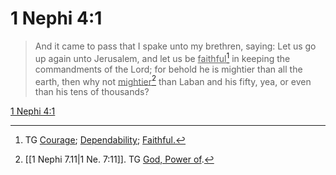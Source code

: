 # 1 Nephi 4:1

> And it came to pass that I spake unto my brethren, saying: Let us go up again unto Jerusalem, and let us be <u>faithful</u>[^a] in keeping the commandments of the Lord; for behold he is mightier than all the earth, then why not <u>mightier</u>[^b] than Laban and his fifty, yea, or even than his tens of thousands?

[1 Nephi 4:1](https://www.churchofjesuschrist.org/study/scriptures/bofm/1-ne/4?lang=eng&id=p1#p1)


[^a]: TG [Courage](https://www.churchofjesuschrist.org/study/scriptures/tg/courage?lang=eng); [Dependability](https://www.churchofjesuschrist.org/study/scriptures/tg/dependability?lang=eng); [Faithful.](https://www.churchofjesuschrist.org/study/scriptures/tg/faithful?lang=eng)
[^b]: [[1 Nephi 7.11|1 Ne. 7:11]]. TG [God, Power of](https://www.churchofjesuschrist.org/study/scriptures/tg/god-power-of?lang=eng).
